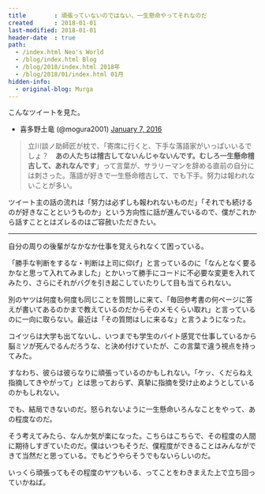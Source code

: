 ```yaml
---
title        : 頑張っていないのではない、一生懸命やってそれなのだ
created      : 2018-01-01
last-modified: 2018-01-01
header-date  : true
path:
  - /index.html Neo's World
  - /blog/index.html Blog
  - /blog/2018/index.html 2018年
  - /blog/2018/01/index.html 01月
hidden-info:
  - original-blog: Murga
---
```


こんなツイートを見た。

- 喜多野土竜 (@mogura2001) [January 7, 2016](https://twitter.com/mogura2001/status/685047592292454401)

> 立川談ノ助師匠が枕で、「寄席に行くと、下手な落語家がいっぱいいるでしょ？　__あの人たちは稽古してないんじゃないんです。むしろ一生懸命稽古して、あれなんです__」って言葉が、サラリーマンを辞める直前の自分には刺さった。落語が好きで一生懸命稽古して、でも下手。努力は報われないことが多い。

ツイート主の話の流れは「努力は必ずしも報われないものだ」「それでも続けるのが好きなことというものか」という方向性に話が進んでいるので、僕がこれから話すこととはズレるのはご容赦いただきたい。

---

自分の周りの後輩がなかなか仕事を覚えられなくて困っている。

「勝手な判断をするな・判断は上司に仰げ」と言っているのに「なんとなく要るかなと思って入れてみました」とかいって勝手にコードに不必要な変更を入れてみたり、さらにそれがバグを引き起こしていたりして目も当てられない。

別のヤツは何度も何度も同じことを質問しに来て、「毎回参考書の何ページに答えが書いてあるのかまで教えているのだからそのメモくらい取れ」と言っているのに一向に取らない。最近は「その質問はしに来るな」と言うようになった。

コイツらは大学も出てないし、いつまでも学生のバイト感覚で仕事しているから脳ミソが死んでるんだろうな、と決め付けていたが、この言葉で違う視点を持ってみた。

すなわち、彼らは彼らなりに頑張っているのかもしれない。「ケッ、くだらねえ指摘してきやがって」とは思っておらず、真摯に指摘を受け止めようとしているのかもしれない。

でも、結局できないのだ。怒られないように一生懸命いろんなことをやって、あの程度なのだ。

そう考えてみたら、なんか気が楽になった。こちらはこちらで、その程度の人間に期待しすぎていたのだ。僕はいつもそうだ、僕程度ができることはみんなができて当然だと思っている。でもどうやらそうでもないらしいのだ。

いっくら頑張ってもその程度のヤツもいる、ってことをわきまえた上で立ち回っていかねば。
